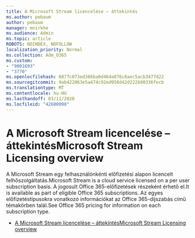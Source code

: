 ```yaml
---
title: A Microsoft Stream licencelése – áttekintés
ms.author: pebaum
author: pebaum
manager: mnirkhe
ms.audience: Admin
ms.topic: article
ROBOTS: NOINDEX, NOFOLLOW
localization_priority: Normal
ms.collection: Adm_O365
ms.custom:
- "9001693"
- "3770"
ms.openlocfilehash: 6877c073ed366ba0d464a076c6aec5acb3477d22
ms.sourcegitcommit: 9ab422063e5a474c92ed956d42d222b90336fecb
ms.translationtype: MT
ms.contentlocale: hu-HU
ms.lasthandoff: 03/11/2020
ms.locfileid: "42600098"
---
```

# <a name="microsoft-stream-licensing-overview"></a><span data-ttu-id="f55df-102">A Microsoft Stream licencelése – áttekintés</span><span class="sxs-lookup"><span data-stu-id="f55df-102">Microsoft Stream Licensing overview</span></span>

<span data-ttu-id="f55df-103">A Microsoft Stream egy felhasználónkénti előfizetési alapon licencelt felhőszolgáltatás.</span><span class="sxs-lookup"><span data-stu-id="f55df-103">Microsoft Stream is a cloud service licensed on a per user subscription basis.</span></span> <span data-ttu-id="f55df-104">A jogosult Office 365-előfizetések részeként érhető el.</span><span class="sxs-lookup"><span data-stu-id="f55df-104">It is available as part of eligible Office 365 subscriptions.</span></span> <span data-ttu-id="f55df-105">Az egyes előfizetéstípusokra vonatkozó információkat az Office 365-díjszabás című témakörben talál.</span><span class="sxs-lookup"><span data-stu-id="f55df-105">See Office 365 pricing for information on each subscription type.</span></span>

- [<span data-ttu-id="f55df-106">A Microsoft Stream licencelése – áttekintés</span><span class="sxs-lookup"><span data-stu-id="f55df-106">Microsoft Stream Licensing overview</span></span>](https://docs.microsoft.com/stream/license-overview)
